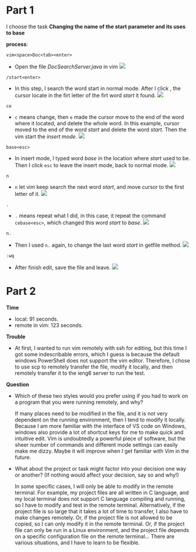 
# Part 1

I choose the task **Changing the name of the start parameter and its uses to base**

**process**:

`vim<space>Doc<tab><enter>`

- Open the file *DocSearchServer.java* in vim
![](https://ruili4ucsd.github.io/cse15l-lab-reports/lab7/1.png)

`/start<enter>`

- In this step, I search the word start in normal mode. After I click <enter>, the cursor locate in the firt letter of the firt word *start* it found. 
![](https://ruili4ucsd.github.io/cse15l-lab-reports/lab7/2.png)

`ce`
- `c` means change, then `e` made the cursor move to the end of the word where it located, and delete the whole word. In this example, cursor moved to the end of the word *start* and delete the word *start*. Then the vim start the *insert mode*.
![](https://ruili4ucsd.github.io/cse15l-lab-reports/lab7/3.png)

`base<esc>`
- In insert mode, I typed word *base* in the location where *start* used to be. Then I click `esc` to leave the insert mode, back to normal mode.
![](https://ruili4ucsd.github.io/cse15l-lab-reports/lab7/4.png)

`n`
- `n` let vim keep search the next word *start*, and move cursor to the first letter of it.
![](https://ruili4ucsd.github.io/cse15l-lab-reports/lab7/5.png)

`.`
- `.` means repeat what I did, in this case, it repeat the command `cebase<esc>`, which changed this word *start* to *base*.
![](https://ruili4ucsd.github.io/cse15l-lab-reports/lab7/6.png)

`n.`
- Then I used `n.` again, to change the last word *start* in getfile method.
![](https://ruili4ucsd.github.io/cse15l-lab-reports/lab7/7.png)

`:wq`
- After finish edit, save the file and leave. 
![](https://ruili4ucsd.github.io/cse15l-lab-reports/lab7/8.png)


# Part 2

**Time**
- local: 91 seconds.
- remote in vim: 123 seconds.


**Trouble**
- At first, I wanted to run vim remotely with ssh for editing, but this time I got some indescribable errors, which I guess is because the default windows PowerShell does not support the vim editor. Therefore, I chose to use scp to remotely transfer the file, modify it locally, and then remotely transfer it to the ieng6 server to run the test.

**Question**
- Which of these two styles would you prefer using if you had to work on a program that you were running remotely, and why?

    If many places need to be modified in the file, and it is not very dependent on the running environment, then I tend to modify it locally. Because I am more familiar with the interface of VS code on Windows, windows also provide a lot of shortcut keys for me to make quick and intuitive edit. Vim is undoubtedly a powerful piece of software, but the sheer number of commands and different mode settings can easily make me dizzy. Maybe it will improve when I get familiar with Vim in the future.

- What about the project or task might factor into your decision one way or another? (If nothing would affect your decision, say so and why!)

    In some specific cases, I will only be able to modify in the remote terminal. For example, my project files are all written in C language, and my local terminal does not support C language compiling and running, so I have to modify and test in the remote terminal.
     Alternatively, if the project file is so large that it takes a lot of time to transfer, I also have to make changes remotely.
     Or, if the project file is not allowed to be copied, so I can only modify it in the remote terminal.
     Or, if the project file can only be run in a Linux environment, and the project file depends on a specific configuration file on the remote terminal...
     There are various situations, and I have to learn to be flexible.













